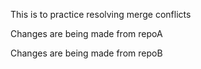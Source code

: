 This is to practice resolving merge conflicts

Changes are being made from repoA

Changes are being made from repoB

